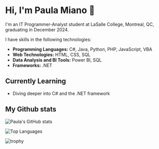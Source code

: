 # Hi, I'm Paula Miano 👋

I'm an IT Programmer-Analyst student at LaSalle College, Montreal, QC, graduating in December 2024. 

I have skills in the following technologies:

- **Programming Languages:** C#, Java, Python, PHP, JavaScript, VBA
- **Web Technologies:** HTML, CSS, SQL
- **Data Analysis and BI Tools:** Power BI, SQL
- **Frameworks:** .NET

## Currently Learning
- Diving deeper into C# and the .NET framework

## My Github stats

![Paula's GitHub stats](https://github-readme-stats.vercel.app/api?username=p-miano&show_icons=true&theme=default)

![Top Languages](https://github-readme-stats.vercel.app/api/top-langs/?username=p-miano&layout=compact&theme=default)

![trophy](https://github-profile-trophy.vercel.app/?username=p-miano&theme=default)
